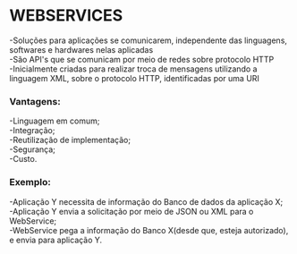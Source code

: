 # WEBSERVICES
-Soluções para aplicações se comunicarem, independente das linguagens, softwares e hardwares nelas aplicadas  
-São API's que se comunicam por meio de redes sobre protocolo HTTP  
-Inicialmente criadas para realizar troca de mensagens utilizando a linguagem XML, sobre o protocolo HTTP, identificadas por uma URI

### Vantagens:
-Linguagem em comum;  
-Integração;  
-Reutilização de implementação;  
-Segurança;  
-Custo.

### Exemplo:
-Aplicação Y necessita de informação do Banco de dados da aplicação X;  
-Aplicação Y envia a solicitação por meio de JSON ou XML para o WebService;  
-WebService pega a informação do Banco X(desde que, esteja autorizado), e envia para aplicação Y.